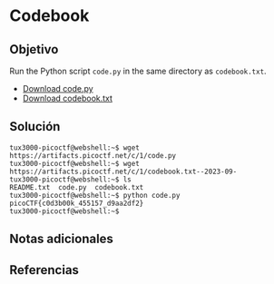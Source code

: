 # Codebook
## Objetivo

Run the Python script `code.py` in the same directory as `codebook.txt`.
- [Download code.py](https://artifacts.picoctf.net/c/1/code.py)
- [Download codebook.txt](https://artifacts.picoctf.net/c/1/codebook.txt)
## Solución

```shell
tux3000-picoctf@webshell:~$ wget https://artifacts.picoctf.net/c/1/code.py
tux3000-picoctf@webshell:~$ wget https://artifacts.picoctf.net/c/1/codebook.txt--2023-09-
tux3000-picoctf@webshell:~$ ls
README.txt  code.py  codebook.txt
tux3000-picoctf@webshell:~$ python code.py 
picoCTF{c0d3b00k_455157_d9aa2df2}
tux3000-picoctf@webshell:~$
```
## Notas adicionales
## Referencias